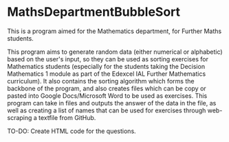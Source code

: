 # MathsDepartmentBubbleSort
This is a program aimed for the Mathematics department, for Further Maths students.

This program aims to generate random data (either numerical or alphabetic) based on the user's input, so they can be used as sorting exercises for Mathematics students (especially for the students taking the Decision Mathematics 1 module as part of the Edexcel IAL Further Mathematics curriculum). It also contains the sorting algorithm which forms the backbone of the program, and also creates files which can be copy or pasted into Google Docs/Microsoft Word to be used as exercises. This program can take in files and outputs the answer of the data in the file, as well as creating a list of names that can be used for exercises through web-scraping a textfile from GitHub.

TO-DO: Create HTML code for the questions.
